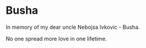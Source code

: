 # Busha

In memory of my dear uncle Nebojsa Ivkovic - Busha.

No one spread more love in one lifetime.

